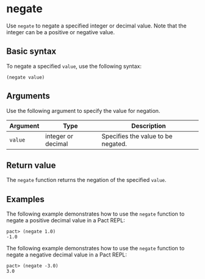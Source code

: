 # negate

Use `negate` to negate a specified integer or decimal value.
Note that the integer can be a positive or negative value.

## Basic syntax

To negate a specified `value`, use the following syntax:

```pact
(negate value)
```

## Arguments

Use the following argument to specify the value for negation.

| Argument | Type | Description |
| --- | --- | --- |
| `value` | integer or decimal | Specifies the value to be negated. |

## Return value

The `negate` function returns the negation of the specified `value`.

## Examples

The following example demonstrates how to use the `negate` function to negate a positive decimal value in a Pact REPL:

```pact
pact> (negate 1.0)
-1.0
```

The following example demonstrates how to use the `negate` function to negate a negative decimal value in a Pact REPL:

```pact
pact> (negate -3.0)
3.0
```